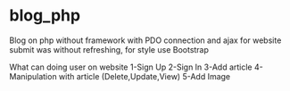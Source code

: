 # blog_php
Blog on php without framework 
with PDO connection and ajax for website submit was without refreshing,
for style use Bootstrap

What can doing user on website
1-Sign Up
2-Sign In
3-Add article
4-Manipulation with article (Delete,Update,View)
5-Add Image
